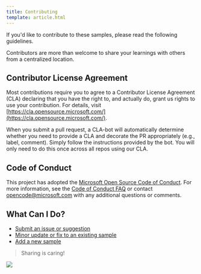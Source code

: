 ```yaml
---
title: Contributing
template: article.html
---
```



If you'd like to contribute to these samples, please read the following guidelines. 

Contributors are more than welcome to share your learnings with others from a centralized location.

## Contributor License Agreement

Most contributions require you to agree to a Contributor License Agreement (CLA) declaring that you have the right to, and actually do, grant us rights to use your contribution. For details, visit [https://cla.opensource.microsoft.com/](https://cla.opensource.microsoft.com/).

When you submit a pull request, a CLA-bot will automatically determine whether you need to provide a CLA and decorate the PR appropriately (e.g., label, comment). Simply follow the instructions provided by the bot. You will only need to do this once across all repos using our CLA.

## Code of Conduct

This project has adopted the [Microsoft Open Source Code of Conduct](https://opensource.microsoft.com/codeofconduct/).
For more information, see the [Code of Conduct FAQ](https://opensource.microsoft.com/codeofconduct/faq/) or contact [opencode@microsoft.com](mailto:opencode@microsoft.com) with any additional questions or comments.

## What Can I Do?

- [Submit an issue or suggestion](./issues.md)
- [Minor update or fix to an existing sample](./forking.md)
- [Add a new sample](./sample.md)

> Sharing is caring!

<img src="https://telemetry.sharepointpnp.com/powerplatform-samples/docs/contributing" />